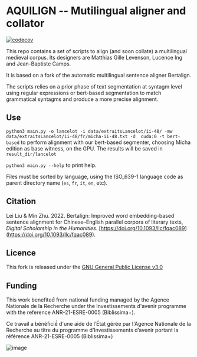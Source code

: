 # AQUILIGN -- Mutilingual aligner and collator

[![codecov](https://codecov.io/github/ProMeText/Aquilign/graph/badge.svg?token=TY5HCBOOKL)](https://codecov.io/github/ProMeText/Aquilign)


This repo contains a set of scripts to align (and soon collate) a multilingual medieval corpus. Its designers are Matthias Gille Levenson, Lucence Ing and Jean-Baptiste Camps.  

It is based on a fork of the automatic multilingual sentence aligner Bertalign.

The scripts relies on a prior phase of text segmentation at syntagm level using regular expressions or bert-based segmentation to match grammatical syntagms and produce a more precise alignment.

## Use

`python3 main.py -o lancelot -i data/extraitsLancelot/ii-48/ -mw data/extraitsLancelot/ii-48/fr/micha-ii-48.txt -d 
cuda:0 -t bert-based` to perform alignment with our bert-based segmenter, choosing Micha edition as base witness,
on the GPU. The results will be saved in `result_dir/lancelot`

`python3 main.py --help` to print help.

Files must be sorted by language, using the ISO_639-1 language code as parent directory name (`es`, `fr`, `it`, `en`, etc).
## Citation

Lei Liu & Min Zhu. 2022. Bertalign: Improved word embedding-based sentence alignment for Chinese–English parallel corpora of literary texts, *Digital Scholarship in the Humanities*. [https://doi.org/10.1093/llc/fqac089](https://doi.org/10.1093/llc/fqac089).


## Licence

This fork is released under the [GNU General Public License v3.0](./LICENCE)

## Funding

This work benefited́ from national funding managed by the Agence Nationale de la Recherche under the Investissements d'avenir programme with the reference ANR-21-ESRE-0005 (Biblissima+). 

Ce travail a bénéficié́ d'une aide de l’État gérée par l'Agence Nationale de la Recherche au titre du programme d’Investissements d’avenir portant la référence ANR-21-ESRE-0005 (Biblissima+) 

![image](https://github.com/user-attachments/assets/915c871f-fbaa-45ea-8334-2bf3dde8252d)

